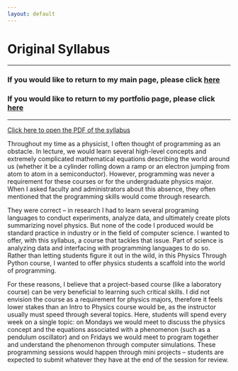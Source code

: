 ```yaml
---
layout: default
---
```


# Original Syllabus

* * *
### If you would like to return to my main page, please click [here](../)
### If you would like to return to my portfolio page, please click [here](./)
* * *

[Click here to open the PDF of the syllabus](./docs/syllabus.pdf)

Throughout my time as a physicist, I often thought of programming as an obstacle. In lecture, we would learn several high-level concepts and extremely complicated mathematical equations describing the world around us (whether it be a cylinder rolling down a ramp or an electron jumping from atom to atom in a semiconductor). However, programming was never a requirement for these courses or for the undergraduate physics major. When I asked faculty and administrators about this absence, they often mentioned that the programming skills would come through research.

They were correct – in research I had to learn several programing languages to conduct experiments, analyze data, and ultimately create plots summarizing novel physics. But none of the code I produced would be standard practice in industry or in the field of computer science. I wanted to offer, with this syllabus, a course that tackles that issue. Part of science is analyzing data and interfacing with programming languages to do so. Rather than letting students figure it out in the wild, in this Physics Through Python course, I wanted to offer physics students a scaffold into the world of programming. 

For these reasons, I believe that a project-based course (like a laboratory course) can be very beneficial to learning such critical skills. I did not envision the course as a requirement for physics majors, therefore it feels lower stakes than an Intro to Physics course would be, as the instructor usually must speed through several topics. Here, students will spend every week on a single topic: on Mondays we would meet to discuss the physics concept and the equations associated with a phenomenon (such as a pendulum oscillator) and on Fridays we would meet to program together and understand the phenomenon through computer simulations. These programming sessions would happen through mini projects – students are expected to submit whatever they have at the end of the session for review. 
